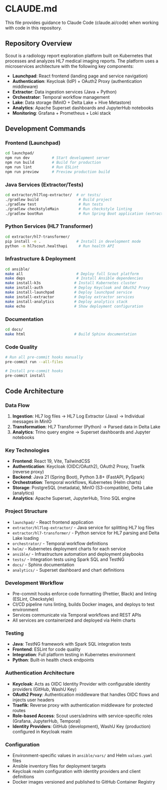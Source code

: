 # CLAUDE.md

This file provides guidance to Claude Code (claude.ai/code) when working with code in this repository.

## Repository Overview

Scout is a radiology report exploration platform built on Kubernetes that processes and analyzes HL7 medical imaging reports. The platform uses a microservices architecture with the following key components:

- **Launchpad**: React frontend (landing page and service navigation)
- **Authentication**: Keycloak (IdP) + OAuth2 Proxy (authentication middleware)
- **Extractor**: Data ingestion services (Java + Python)
- **Orchestrator**: Temporal workflow management
- **Lake**: Data storage (MinIO + Delta Lake + Hive Metastore)
- **Analytics**: Apache Superset dashboards and JupyterHub notebooks
- **Monitoring**: Grafana + Prometheus + Loki stack

## Development Commands

### Frontend (Launchpad)
```bash
cd launchpad/
npm run dev          # Start development server
npm run build        # Build for production
npm run lint         # Run ESLint
npm run preview      # Preview production build
```

### Java Services (Extractor/Tests)
```bash
cd extractor/hl7log-extractor/  # or tests/
./gradlew build                  # Build project
./gradlew test                   # Run tests
./gradlew checkstyleMain         # Run checkstyle linting
./gradlew bootRun                # Run Spring Boot application (extractor only)
```

### Python Services (HL7 Transformer)
```bash
cd extractor/hl7-transformer/
pip install -e .                # Install in development mode
python -m hl7scout.healthapi     # Run health API
```

### Infrastructure & Deployment
```bash
cd ansible/
make all                        # Deploy full Scout platform
make deps                       # Install Ansible dependencies
make install-k3s               # Install Kubernetes cluster
make install-auth              # Deploy Keycloak and OAuth2 Proxy
make install-launchpad         # Deploy launchpad service
make install-extractor         # Deploy extractor services
make install-analytics         # Deploy analytics stack
make echo                      # Show deployment configuration
```

### Documentation
```bash
cd docs/
make html                      # Build Sphinx documentation
```

### Code Quality
```bash
# Run all pre-commit hooks manually
pre-commit run --all-files

# Install pre-commit hooks
pre-commit install
```

## Code Architecture

### Data Flow
1. **Ingestion**: HL7 log files → HL7 Log Extractor (Java) → Individual messages in MinIO
2. **Transformation**: HL7 Transformer (Python) → Parsed data in Delta Lake
3. **Analytics**: Trino query engine → Superset dashboards and Jupyter notebooks

### Key Technologies
- **Frontend**: React 19, Vite, TailwindCSS
- **Authentication**: Keycloak (OIDC/OAuth2), OAuth2 Proxy, Traefik (reverse proxy)
- **Backend**: Java 21 (Spring Boot), Python 3.8+ (FastAPI, PySpark)
- **Orchestration**: Temporal workflows, Kubernetes (Helm charts)
- **Storage**: PostgreSQL (metadata), MinIO (S3-compatible), Delta Lake (analytics)
- **Analytics**: Apache Superset, JupyterHub, Trino SQL engine

### Project Structure
- `launchpad/` - React frontend application
- `extractor/hl7log-extractor/` - Java service for splitting HL7 log files
- `extractor/hl7-transformer/` - Python service for HL7 parsing and Delta Lake loading
- `orchestrator/` - Temporal workflow definitions
- `helm/` - Kubernetes deployment charts for each service
- `ansible/` - Infrastructure automation and deployment playbooks
- `tests/` - Integration tests using Spark SQL and TestNG
- `docs/` - Sphinx documentation
- `analytics/` - Superset dashboard and chart definitions

### Development Workflow
- Pre-commit hooks enforce code formatting (Prettier, Black) and linting (ESLint, Checkstyle)
- CI/CD pipeline runs linting, builds Docker images, and deploys to test environment
- Services communicate via Temporal workflows and REST APIs
- All services are containerized and deployed via Helm charts

### Testing
- **Java**: TestNG framework with Spark SQL integration tests
- **Frontend**: ESLint for code quality
- **Integration**: Full platform testing in Kubernetes environment
- **Python**: Built-in health check endpoints

### Authentication Architecture
- **Keycloak**: Acts as OIDC Identity Provider with configurable identity providers (GitHub, WashU Key)
- **OAuth2 Proxy**: Authentication middleware that handles OIDC flows and injects user headers
- **Traefik**: Reverse proxy with authentication middleware for protected routes
- **Role-based Access**: Scout users/admins with service-specific roles (Grafana, JupyterHub, Temporal)
- **Identity Providers**: GitHub (development), WashU Key (production) configured in Keycloak realm

### Configuration
- Environment-specific values in `ansible/vars/` and Helm `values.yaml` files
- Ansible inventory files for deployment targets
- Keycloak realm configuration with identity providers and client definitions
- Docker images versioned and published to GitHub Container Registry